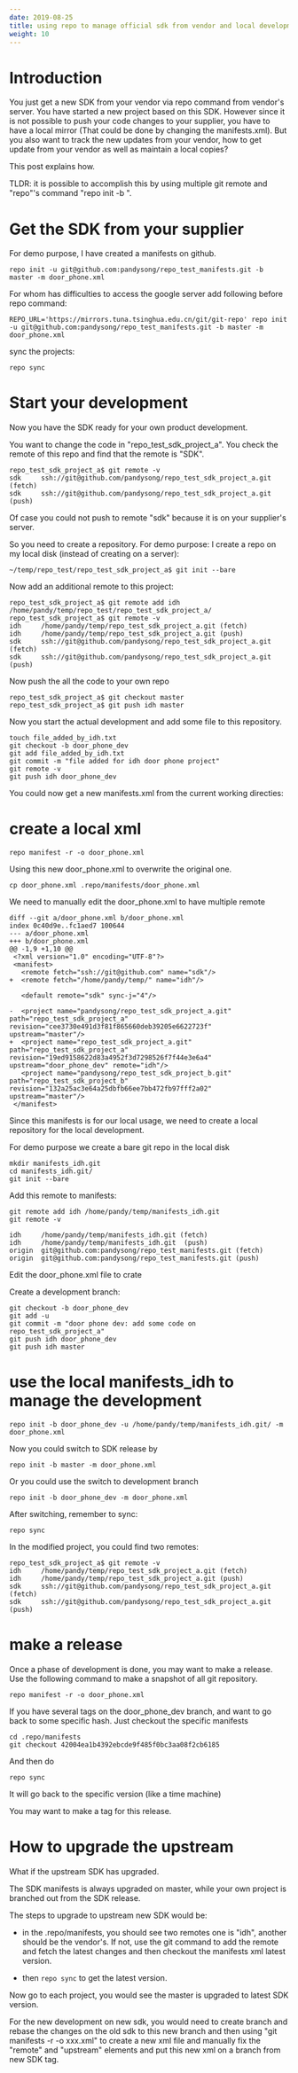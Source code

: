 ```yaml
---
date: 2019-08-25
title: using repo to manage official sdk from vendor and local development repo
weight: 10
---
```


# Introduction

You just get a new SDK from your vendor via repo command from vendor's server.
You have started a new project based on this SDK. However since it is not
possible to push your code changes to your supplier, you have to have a local
mirror (That could be done by changing the manifests.xml). But you also want to
track the new updates from your vendor, how to get update from your vendor as
well as maintain a local copies?

This post explains how.

TLDR: it is possible to accomplish this by using multiple git remote and
"repo"'s command "repo init -b <branch name>".

# Get the SDK from your supplier

For demo purpose, I have created a manifests on github.

```
repo init -u git@github.com:pandysong/repo_test_manifests.git -b master -m door_phone.xml
```

For whom has difficulties to access the google server add following before repo
command:

```
REPO_URL='https://mirrors.tuna.tsinghua.edu.cn/git/git-repo' repo init -u git@github.com:pandysong/repo_test_manifests.git -b master -m door_phone.xml
```

sync the projects:
```
repo sync
```

# Start your development

Now you have the SDK ready for your own product development. 

You want to change the code in "repo_test_sdk_project_a". You check the remote
of this repo and find that the remote is "SDK".

```
repo_test_sdk_project_a$ git remote -v
sdk     ssh://git@github.com/pandysong/repo_test_sdk_project_a.git (fetch)
sdk     ssh://git@github.com/pandysong/repo_test_sdk_project_a.git (push)
```

Of case you could not push to remote "sdk" because it is on your supplier's server.

So you need to create a repository. For demo purpose: I create a repo on my
local disk (instead of creating on a server):

```
~/temp/repo_test/repo_test_sdk_project_a$ git init --bare
```

Now add an additional remote to this project:

```
repo_test_sdk_project_a$ git remote add idh /home/pandy/temp/repo_test/repo_test_sdk_project_a/
repo_test_sdk_project_a$ git remote -v
idh     /home/pandy/temp/repo_test_sdk_project_a.git (fetch)
idh     /home/pandy/temp/repo_test_sdk_project_a.git (push)
sdk     ssh://git@github.com/pandysong/repo_test_sdk_project_a.git (fetch)
sdk     ssh://git@github.com/pandysong/repo_test_sdk_project_a.git (push)
```

Now push the all the code to your own repo

```
repo_test_sdk_project_a$ git checkout master
repo_test_sdk_project_a$ git push idh master
```


Now you start the actual development and add some file to this repository.

```
touch file_added_by_idh.txt
git checkout -b door_phone_dev
git add file_added_by_idh.txt
git commit -m "file added for idh door phone project"
git remote -v
git push idh door_phone_dev
```

You could now get a new manifests.xml from the current working directies:


# create a local xml

```
repo manifest -r -o door_phone.xml
```

Using this new door_phone.xml to overwrite the original one.

```
cp door_phone.xml .repo/manifests/door_phone.xml
```

We need to manually edit the door_phone.xml to have multiple remote

```
diff --git a/door_phone.xml b/door_phone.xml
index 0c40d9e..fc1aed7 100644
--- a/door_phone.xml
+++ b/door_phone.xml
@@ -1,9 +1,10 @@
 <?xml version="1.0" encoding="UTF-8"?>
 <manifest>
   <remote fetch="ssh://git@github.com" name="sdk"/>
+  <remote fetch="/home/pandy/temp/" name="idh"/>

   <default remote="sdk" sync-j="4"/>

-  <project name="pandysong/repo_test_sdk_project_a.git" path="repo_test_sdk_project_a" revision="cee3730e491d3f81f865660deb39205e6622723f" upstream="master"/>
+  <project name="repo_test_sdk_project_a.git" path="repo_test_sdk_project_a" revision="19ed9158622d83a4952f3d7298526f7f44e3e6a4" upstream="door_phone_dev" remote="idh"/>
   <project name="pandysong/repo_test_sdk_project_b.git" path="repo_test_sdk_project_b" revision="132a25ac3e64a25dbfb66ee7bb472fb97fff2a02" upstream="master"/>
 </manifest>
```


Since this manifests is for our local usage, we need to create a local
repository for the local development.

For demo purpose we create a bare git repo in the local disk

```
mkdir manifests_idh.git
cd manifests_idh.git/
git init --bare
```


Add this remote to manifests:
```
git remote add idh /home/pandy/temp/manifests_idh.git
git remote -v
```


```
idh     /home/pandy/temp/manifests_idh.git (fetch)
idh     /home/pandy/temp/manifests_idh.git  (push)
origin  git@github.com:pandysong/repo_test_manifests.git (fetch)
origin  git@github.com:pandysong/repo_test_manifests.git (push)
```

Edit the door_phone.xml file to crate 

Create a development branch:

```
git checkout -b door_phone_dev
git add -u
git commit -m "door phone dev: add some code on repo_test_sdk_project_a"
git push idh door_phone_dev
git push idh master
```

# use the local manifests_idh to manage the development


```
repo init -b door_phone_dev -u /home/pandy/temp/manifests_idh.git/ -m door_phone.xml
```

Now you could switch to SDK release by 

```
repo init -b master -m door_phone.xml
```

Or you could use the switch to development branch

```
repo init -b door_phone_dev -m door_phone.xml
```

After switching, remember to sync:

```
repo sync
```

In the modified project, you could find two remotes:

```
repo_test_sdk_project_a$ git remote -v
idh     /home/pandy/temp/repo_test_sdk_project_a.git (fetch)
idh     /home/pandy/temp/repo_test_sdk_project_a.git (push)
sdk     ssh://git@github.com/pandysong/repo_test_sdk_project_a.git (fetch)
sdk     ssh://git@github.com/pandysong/repo_test_sdk_project_a.git (push)
```

# make a release

Once a phase of development is done, you may want to make a release.  Use the
following command to make a snapshot of all git repository.

```
repo manifest -r -o door_phone.xml
```

If you have several tags on the door_phone_dev branch, and want to go back to
some specific hash. Just checkout the specific manifests

```
cd .repo/manifests
git checkout 42004ea1b4392ebcde9f485f0bc3aa08f2cb6185
```

And then do 

```
repo sync
```

It will go back to the specific version (like a time machine)

You may want to make a tag for this release.

# How to upgrade the upstream

What if the upstream SDK has upgraded.

The SDK manifests is always upgraded on master, while your own project is
branched out from the SDK release.

The steps to upgrade to upstream new SDK would be:

- in the .repo/manifests, you should see two remotes one is "idh", another
   should be the vendor's. If not, use the git command to add the remote and
fetch the latest changes and then checkout the manifests xml latest version.

- then `repo sync` to get the latest version.

Now go to each project, you would see the master is upgraded to latest SDK
version.

For the new development on new sdk, you would need to create branch and rebase
the changes on the old sdk to this new branch and then using "git manifests -r
-o xxx.xml" to create a new xml file and manually fix the "remote" and
"upstream" elements and put this new xml on a branch from new SDK tag.
